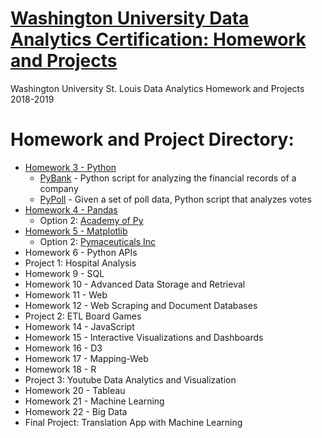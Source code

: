 # [Washington University Data Analytics Certification: Homework and Projects](https://tlcenter.wustl.edu/public/category/courseCategoryCertificateProfile.do?method=load&certificateId=979307&selectedProgramAreaId=933084&selectedProgramStreamId=)
Washington University St. Louis Data Analytics Homework and Projects 2018-2019



# Homework and Project Directory:
- [Homework 3 - Python](https://github.com/jfandata/Washington_University_Data_Analytics_Certificate/tree/master/homework/Homework_3_Python)
  - [PyBank](https://github.com/jfandata/Washington_University_Data_Analytics_Certificate/tree/master/homework/Homework_3_Python/PyBank) - Python script for analyzing the financial records of a company
  - [PyPoll](https://github.com/jfandata/Washington_University_Data_Analytics_Certificate/tree/master/homework/Homework_3_Python/PyPoll) - Given a set of poll data, Python script that analyzes votes
- [Homework 4 - Pandas](https://github.com/jfandata/Washington_University_Data_Analytics_Certificate/tree/master/homework/Homework_4_Pandas)
  - Option 2: [Academy of Py](https://github.com/jfandata/Washington_University_Data_Analytics_Certificate/tree/master/homework/Homework_4_Pandas/PyCitySchools)
- [Homework 5 - Matplotlib](https://github.com/jfandata/Washington_University_Data_Analytics_Certificate/tree/master/homework/Homework_5_Matplotlib)
  - Option 2: [Pymaceuticals Inc](https://github.com/jfandata/Washington_University_Data_Analytics_Certificate/tree/master/homework/Homework_5_Matplotlib/Pymaceuticals)
- Homework 6 - Python APIs
- Project 1: Hospital Analysis
- Homework 9 - SQL
- Homework 10 - Advanced Data Storage and Retrieval
- Homework 11 - Web
- Homework 12 - Web Scraping and Document Databases
- Project 2: ETL Board Games
- Homework 14 - JavaScript
- Homework 15 - Interactive Visualizations and Dashboards
- Homework 16 - D3
- Homework 17 - Mapping-Web
- Homework 18 - R
- Project 3: Youtube Data Analytics and Visualization
- Homework 20 - Tableau
- Homework 21 - Machine Learning
- Homework 22 - Big Data
- Final Project: Translation App with Machine Learning
